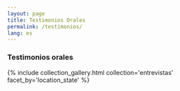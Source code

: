 ```yaml
---
layout: page
title: Testimonios Orales
permalink: /testimonios/
lang: es
---
```


<h3>Testimonios orales</h3>

{% include collection_gallery.html collection='entrevistas' facet_by='location_state' %}
